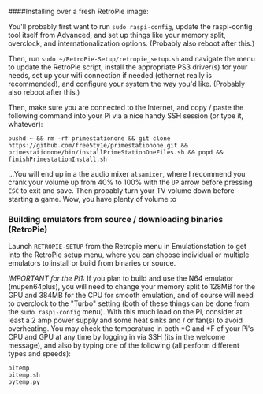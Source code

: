 ####Installing over a fresh RetroPie image:

You'll probably first want to run `sudo raspi-config`, update the raspi-config tool itself from Advanced, and set up things like your memory split, overclock, and internationalization options.  (Probably also reboot after this.)

Then, run `sudo ~/RetroPie-Setup/retropie_setup.sh` and navigate the menu to update the RetroPie script, install the appropriate PS3 driver(s) for your needs, set up your wifi connection if needed (ethernet really is recommended), and configure your system the way you'd like.  (Probably also reboot after this.)

Then, make sure you are connected to the Internet, and copy / paste the following command into your Pi via a nice handy SSH session (or type it, whatever):
```
pushd ~ && rm -rf primestationone && git clone https://github.com/free5ty1e/primestationone.git && primestationone/bin/installPrimeStationOneFiles.sh && popd && finishPrimestationInstall.sh
```

...You will end up in a the audio mixer `alsamixer`, where I recommend you crank your volume up from 40% to 100% with the `UP` arrow before pressing `ESC` to exit and save.  Then probably turn your TV volume down before starting a game.  Wow, you have plenty of volume :o


### Building emulators from source / downloading binaries (RetroPie)
Launch `RETROPIE-SETUP` from the Retropie menu in Emulationstation to get into the RetroPie setup menu, where you can choose individual or multiple emulators to install or build from binaries or source.

*IMPORTANT for the Pi1:* If you plan to build and use the N64 emulator (mupen64plus), you will need to change your memory split to 128MB for the GPU and 384MB for the CPU for smooth emulation, and of course will need to overclock to the "Turbo" setting (both of these things can be done from the `sudo raspi-config` menu).  With this much load on the Pi, consider at least a 2 amp power supply and some heat sinks and / or fan(s) to avoid overheating.  You may check the temperature in both *C and *F of your Pi's CPU and GPU at any time by logging in via SSH (its in the welcome message), and also by typing one of the following (all perform different types and speeds): 
```
pitemp
pitemp.sh
pytemp.py
```
